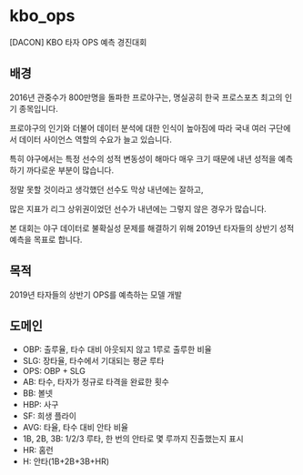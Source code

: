 # kbo_ops
[DACON] KBO 타자 OPS 예측 경진대회

## 배경
2016년 관중수가 800만명을 돌파한 프로야구는, 명실공히 한국 프로스포츠 최고의 인기 종목입니다.

프로야구의 인기와 더불어 데이터 분석에 대한 인식이 높아짐에 따라 국내 여러 구단에서 데이터 사이언스 역할의 수요가 늘고 있습니다.

특히 야구에서는 특정 선수의 성적 변동성이 해마다 매우 크기 때문에 내년 성적을 예측하기 까다로운 부분이 많습니다.

정말 못할 것이라고 생각했던 선수도 막상 내년에는 잘하고,

많은 지표가 리그 상위권이었던 선수가 내년에는 그렇지 않은 경우가 많습니다.

본 대회는 야구 데이터로 불확실성 문제를 해결하기 위해 2019년 타자들의 상반기 성적 예측을 목표로 합니다.

## 목적
2019년 타자들의 상반기 OPS를 예측하는 모델 개발

## 도메인
- OBP: 출루율, 타수 대비 아웃되지 않고 1루로 출루한 비율
- SLG: 장타율, 타수에서 기대되는 평균 루타
- OPS: OBP + SLG
- AB: 타수, 타자가 정규로 타격을 완료한 횟수
- BB: 볼넷
- HBP: 사구
- SF: 희생 플라이
- AVG: 타율, 타수 대비 안타 비율
- 1B, 2B, 3B: 1/2/3 루타, 한 번의 안타로 몇 루까지 진출했는지 표시
- HR: 홈런 
- H: 안타(1B+2B+3B+HR)